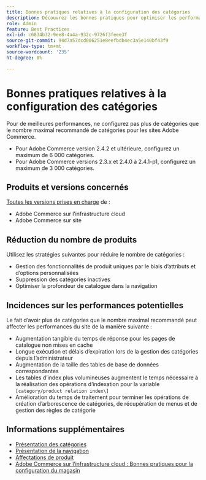 ```yaml
---
title: Bonnes pratiques relatives à la configuration des catégories
description: Découvrez les bonnes pratiques pour optimiser les performances du site en limitant le nombre de catégories dans le catalogue.
role: Admin
feature: Best Practices
exl-id: c6834b32-9ee8-4a4a-932c-9726f3feee3f
source-git-commit: 94d7a57dcd006251e8eefbdb4ec3a5e140bf43f9
workflow-type: tm+mt
source-wordcount: '235'
ht-degree: 0%

---
```


# Bonnes pratiques relatives à la configuration des catégories

Pour de meilleures performances, ne configurez pas plus de catégories que le nombre maximal recommandé de catégories pour les sites Adobe Commerce.

- Pour Adobe Commerce version 2.4.2 et ultérieure, configurez un maximum de 6 000 catégories.
- Pour Adobe Commerce versions 2.3.x et 2.4.0 à 2.4.1-p1, configurez un maximum de 3 000 catégories.

## Produits et versions concernés

[Toutes les versions prises en charge](../../../release/versions.md) de :

- Adobe Commerce sur l’infrastructure cloud
- Adobe Commerce sur site

## Réduction du nombre de produits

Utilisez les stratégies suivantes pour réduire le nombre de catégories :

- Gestion des fonctionnalités de produit uniques par le biais d’attributs et d’options personnalisées
- Suppression des catégories inactives
- Optimiser la profondeur de catalogue dans la navigation

## Incidences sur les performances potentielles

Le fait d’avoir plus de catégories que le nombre maximal recommandé peut affecter les performances du site de la manière suivante :

- Augmentation tangible du temps de réponse pour les pages de catalogue non mises en cache
- Longue exécution et délais d’expiration lors de la gestion des catégories depuis l’administrateur
- Augmentation de la taille des tables de base de données correspondantes
- Les tables d’index plus volumineuses augmentent le temps nécessaire à la réalisation des opérations d’indexation pour la variable `[category/product relation index\]`
- Amélioration du temps de traitement pour terminer les opérations de création d’arborescence de catégories, de récupération de menus et de gestion des règles de catégorie

## Informations supplémentaires

- [Présentation des catégories](https://experienceleague.adobe.com/docs/commerce-admin/catalog/categories/categories.html)
- [Présentation de la navigation](https://experienceleague.adobe.com/docs/commerce-admin/catalog/catalog/navigation/navigation.html)
- [Affectations de produit](https://experienceleague.adobe.com/docs/commerce-admin/catalog/categories/products-in-category/categories-product-assignments.html)
- [Adobe Commerce sur l’infrastructure cloud : Bonnes pratiques pour la configuration du magasin](https://devdocs.magento.com/cloud/configure/configure-best-practices.html)
